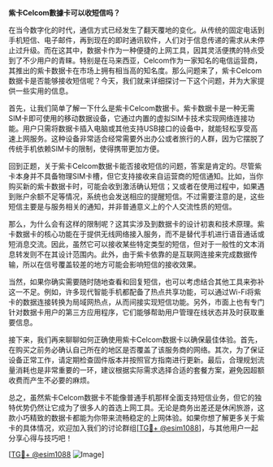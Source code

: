 **紫卡Celcom數據卡可以收短信吗？**

在当今数字化的时代，通信方式已经发生了翻天覆地的变化。从传统的固定电话到手机短信、电子邮件，再到现在的即时通讯软件，人们对于信息传递的需求从未停止过升级。而在这其中，数据卡作为一种便捷的上网工具，因其灵活便携的特点受到了不少用户的青睐。特别是在马来西亚，Celcom作为一家知名的电信运营商，其推出的紫卡数据卡在市场上拥有相当高的知名度。那么问题来了，紫卡Celcom数据卡是否能够接收短信呢？今天，我们就来详细探讨一下这个问题，并为大家提供一些实用的信息。

首先，让我们简单了解一下什么是紫卡Celcom数据卡。紫卡数据卡是一种无需SIM卡即可使用的移动数据设备，它通过内置的虚拟SIM卡技术实现网络连接功能。用户只需将数据卡插入电脑或其他支持USB接口的设备中，就能轻松享受高速上网服务。这种设备非常适合经常需要外出办公或者旅行的人群，因为它摆脱了传统手机依赖SIM卡的限制，使得携带更加方便。

回到正题，关于紫卡Celcom数据卡能否接收短信的问题，答案是肯定的。尽管紫卡本身并不具备物理SIM卡槽，但它支持接收来自运营商的短信通知。比如，当你购买新的紫卡数据卡时，可能会收到激活确认短信；又或者在使用过程中，如果遇到账户余额不足等情况，系统也会发送相应的提醒短信。不过需要注意的是，这些短信主要是与服务相关的通知，并非普通意义上的个人交流性质的短信。

那么，为什么会有这样的限制呢？这其实涉及到数据卡的设计初衷和技术原理。紫卡数据卡的核心功能在于提供无线网络接入服务，而不是替代手机进行语音通话或短消息交流。因此，虽然它可以接收某些特定类型的短信，但对于一般性的文本消息转发则不在其设计范围内。此外，由于紫卡依靠的是互联网连接来完成数据传输，所以在信号覆盖较差的地方可能会影响短信的接收效果。

当然，如果你确实需要随时随地查看和回复短信，也可以考虑结合其他工具来弥补这一不足。例如，许多现代智能手机都配备了热点共享功能，可以通过Wi-Fi将紫卡的数据连接转换为局域网热点，从而间接实现短信功能。另外，市面上也有专门针对数据卡用户的第三方应用程序，它们能够帮助用户管理在线状态并及时获取重要信息。

接下来，我们再来聊聊如何正确使用紫卡Celcom数据卡以确保最佳体验。首先，在购买之前务必确认自己所在的地区是否覆盖了该服务商的网络。其次，为了保证设备正常工作，请定期检查固件版本并按照官方指南进行更新。最后，合理规划流量消耗也是非常重要的一环，建议根据实际需求选择合适的套餐方案，避免因超额收费而产生不必要的麻烦。

总之，虽然紫卡Celcom数据卡不能像普通手机那样全面支持短信业务，但它的独特优势仍然让它成为了很多人的首选上网工具。无论是商务出差还是休闲旅游，这款小巧精致的数据卡都能为你带来流畅稳定的上网体验。如果你想了解更多关于紫卡的具体情况，欢迎加入我们的讨论群组[[TG💪+ @esim1088](https://t.me/s/esim1088)]，与其他用户一起分享心得与技巧吧！

[[TG💪+ @esim1088](https://t.me/s/esim1088) ![Image](https://i.postimg.cc/4NQfJmqS/Snipaste-2025-05-13-00-14-12.png)]